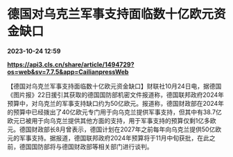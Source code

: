 # 德国对乌克兰军事支持面临数十亿欧元资金缺口

**2023-10-24 12:59**

**https://api3.cls.cn/share/article/1494729?os=web&sv=7.7.5&app=CailianpressWeb**

【德国对乌克兰军事支持面临数十亿欧元资金缺口】财联社10月24日电，据德国《图片报》22日援引其获取的德国国防部机密文件报道称，德国联邦政府2024年预算中，对乌克兰的军事支持缺口约为50亿欧元。报道称，德国财政部在2024年的预算中已经拨出了40亿欧元专门用于向乌克兰提供军事支持，但其中有38.7亿欧元已被用于向乌克兰提供其他方面的支持，用于军事支持的预算仅剩1亿多欧元。德国财政部长8月曾表示，德国计划在2027年之前每年向乌克兰提供50亿欧元的军事支持。据报道，德国联邦政府2024年预算将于11月中旬获批，在此之前，德国国防部将与德国财政部等相关部门进行谈判。